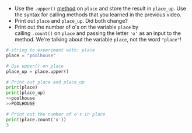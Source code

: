 - Use the `.upper()` [method](https://docs.python.org/3/library/stdtypes.html#str.upper) on `place` and store the result in `place_up`. Use the syntax for calling methods that you learned in the previous video.
- Print out `place` and `place_up`. Did both change?
- Print out the number of o's on the variable `place` by calling `.count()` on `place` and passing the letter `'o'` as an input to the method. We're talking about the variable `place`, not the word `"place"`!
```Python
# string to experiment with: place
place = "poolhouse"

# Use upper() on place
place_up = place.upper()

# Print out place and place_up
print(place)
print(place_up)
>>poolhouse
>>POOLHOUSE

# Print out the number of o's in place
print(place.count('o'))
3
```
